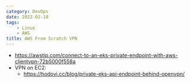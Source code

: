 ```yaml
---
category: DevOps
date: 2022-02-18
tags:
    - Linux
    - AWS
title: AWS From Scratch VPN
---
```

- https://awstip.com/connect-to-an-eks-private-endpoint-with-aws-clientvpn-72b5000f558a
- VPN on EC2:
    - https://hodovi.cc/blog/private-eks-api-endpoint-behind-openvpn/